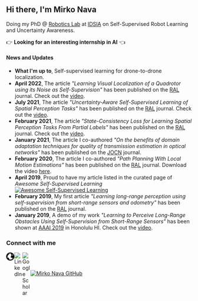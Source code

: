 ## Hi there, I'm Mirko Nava

Doing my PhD @ [Robotics Lab](https://idsia-robotics.github.io/) at [IDSIA](http://www.idsia.ch/idsia_en.html) on Self-Supervised Robot Learning and Uncertainty Awareness.

:point_right: **Looking for an interesting internship in AI** :point_left:

#### News and Updates

- **What I'm up to**, Self-supervised learning for drone-to-drone localization.
- **April 2022**, The article *"Learning Visual Localization of a Quadrotor using its Noise as Self-Supervision"* has been published on the [RAL](https://doi.org/10.1109/LRA.2022.3143565) journal. Check out the [video](https://www.youtube.com/watch?v=fuexj03mGNo).
- **July 2021**, The article *"Uncertainty-Aware Self-Supervised Learning of Spatial Perception Tasks"* has been published on the [RAL](https://doi.org/10.1109/LRA.2021.3095269) journal. Check out the [video](https://www.youtube.com/watch?v=G3cIDRrkfZY).
- **February 2021**, The article *"State-Consistency Loss for Learning Spatial Perception Tasks From Partial Labels"* has been published on the [RAL](https://ieeexplore.ieee.org/document/9345348) journal. Check out the [video](https://www.youtube.com/watch?v=AD69cYFinzc).
- **January 2021**, The article I co-authored *"On the benefits of domain adaptation techniques for quality of transmission estimation in optical networks"* has been published on the [JOCN](https://doi.org/10.1364/JOCN.401915) journal.
- **February 2020**, The article I co-authored *"Path Planning With Local Motion Estimations"* has been published on the [RAL](https://ieeexplore.ieee.org/abstract/document/8988152) journal. Download the video [here](https://github.com/idsia-robotics/pplanning-local-estimations/blob/master/video.mp4).
- **April 2019**, Proud to have my article listed in the curated page of *Awesome Self-Supervised Learning* [![Awesome Self-Supervised Learning](https://camo.githubusercontent.com/64f8905651212a80869afbecbf0a9c52a5d1e70beab750dea40a994fa9a9f3c6/68747470733a2f2f617765736f6d652e72652f62616467652e737667)](https://github.com/jason718/awesome-self-supervised-learning#robotics)
- **February 2019**, My first article *"Learning long-range perception using self-supervision from short-range sensors and odometry"* has been published on the [RAL](https://ieeexplore.ieee.org/abstract/document/8624299) journal.
- **January 2019**, A demo of my work *"Learning to Perceive Long-Range Obstacles Using Self-Supervision from Short-Range Sensors"* has been shown at [AAAI 2019](https://aaai.org/ojs/index.php/AAAI/article/view/5071) in Honolulu HI. Check out the [video](https://www.youtube.com/watch?v=JvtDGO43qew).


### Connect with me

[<img align="left" alt="Website" width="22px" src="https://raw.githubusercontent.com/iconic/open-iconic/master/svg/globe.svg" />](http://people.idsia.ch/~mirko.nava/)
[<img align="left" alt="LinkedIn" width="22px" src="https://cdn.jsdelivr.net/npm/simple-icons@v3/icons/linkedin.svg" />](https://www.linkedin.com/in/mirko-nava/)
[<img align="left" alt="Google Scholar" width="22px" src="https://cdn.jsdelivr.net/npm/simple-icons@v3/icons/googlescholar.svg" />](https://scholar.google.com/citations?user=baTfv5MAAAAJ)

<br/><br/>

[![Mirko Nava GitHub](https://github-readme-stats.vercel.app/api?username=Mirko-Nava)](https://github.com/anuraghazra/github-readme-stats)
